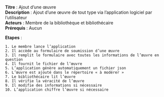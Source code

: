 **Titre** : Ajout d’une œuvre  
**Description** : Ajout d’une œuvre de tout type via l’application logiciel par l’utilisateur  
**Acteurs** : Membre de la bibliothèque et bibliothécaire  
**Prérequis** : Aucun  

**Etapes** :  
  
    1. Le membre lance l’application
    2. Il accède au formulaire de soumission d’une œuvre
    3. Il remplit le formulaire avec toutes les informations de l’œuvre en question
    4. Il fournit le fichier de l’œuvre
    5. L’application génère automatiquement un fichier json
    6. L’œuvre est ajouté dans le répertoire « à modérer »
    7. Le bibliothécaire lit l’œuvre
    8. Il vérifie la véracité de l’œuvre
    9. Il modifie des informations si nécessaire
    10. L’application chiffre l’œuvre si nécessaire

